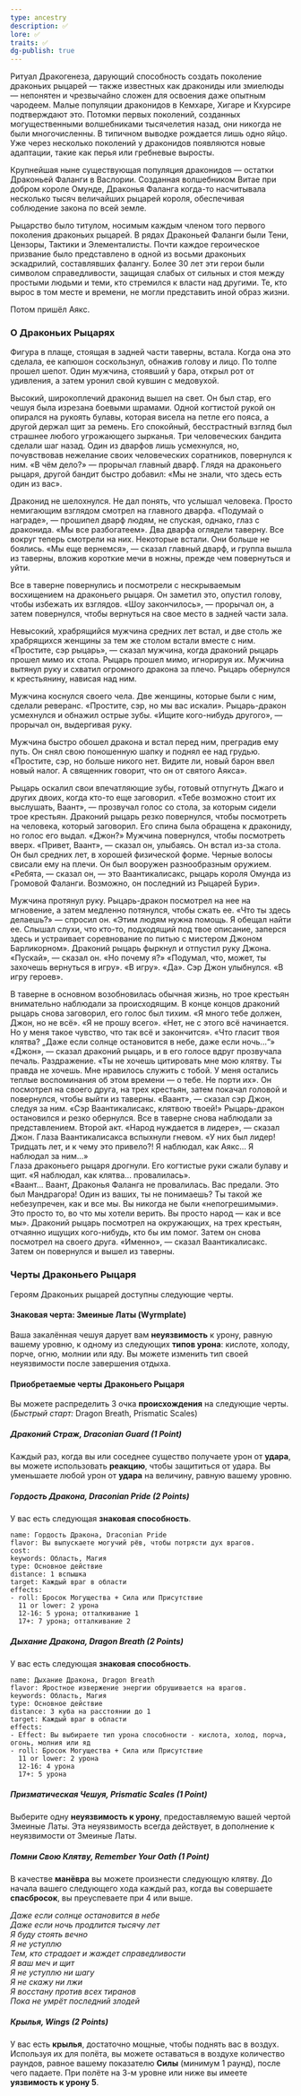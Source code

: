 ```yaml
---
type: ancestry
description: ✅
lore: ✅
traits: ✅
dg-publish: true
---
```

Ритуал Дракогенеза, дарующий способность создать поколение драконьих рыцарей — также известных как дракониды или змиелюды — непонятен и чрезвычайно сложен для освоения даже опытным чародеем. Малые популяции драконидов в Кемхаре, Хигаре и Кхурсире подтверждают это. Потомки первых поколений, созданных могущественными волшебниками тысячелетия назад, они никогда не были многочисленны. В типичном выводке рождается лишь одно яйцо. Уже через несколько поколений у драконидов появляются новые адаптации, такие как перья или гребневые выросты.

Крупнейшая ныне существующая популяция драконидов — остатки Драконьей Фаланги в Васлории. Созданная волшебником Витае при добром короле Омунде, Драконья Фаланга когда-то насчитывала несколько тысяч величайших рыцарей короля, обеспечивая соблюдение закона по всей земле.

Рыцарство было титулом, носимым каждым членом того первого поколения драконьих рыцарей. В рядах Драконьей Фаланги были Тени, Цензоры, Тактики и Элементалисты. Почти каждое героическое призвание было представлено в одной из восьми драконьих эскадрилий, составлявших фалангу. Более 30 лет эти герои были символом справедливости, защищая слабых от сильных и стоя между простыми людьми и теми, кто стремился к власти над другими. Те, кто вырос в том месте и времени, не могли представить иной образ жизни.

Потом пришёл Аякс.

### О Драконьих Рыцарях 

Фигура в плаще, стоящая в задней части таверны, встала. Когда она это сделала, ее капюшон соскользнул, обнажив голову и лицо. По толпе прошел шепот. Один мужчина, стоявший у бара, открыл рот от удивления, а затем уронил свой кувшин с медовухой.

Высокий, широкоплечий драконид вышел на свет. Он был стар, его чешуя была изрезана боевыми шрамами. Одной когтистой рукой он опирался на рукоять булавы, которая висела на петле его пояса, а другой держал щит за ремень. Его спокойный, бесстрастный взгляд был страшнее любого угрожающего зырканья. Три человеческих бандита сделали шаг назад. Один из дварфов лишь усмехнулся, но, почувствовав нежелание своих человеческих соратников, повернулся к ним. 
«В чём дело?» — прорычал главный дварф. Глядя на драконьего рыцаря, другой бандит быстро добавил: «Мы не знали, что здесь есть один из вас».

Драконид не шелохнулся. Не дал понять, что услышал человека. Просто немигающим взглядом смотрел на главного дварфа. «Подумай о награде», — прошипел дварф людям, не спуская, однако, глаз с драконида. 
«Мы все разбогатеем».
Два дварфа оглядели таверну. Все вокруг теперь смотрели на них. Некоторые встали. Они больше не боялись. 
«Мы еще вернемся», — сказал главный дварф, и группа вышла из таверны, вложив короткие мечи в ножны, прежде чем повернуться и уйти.

Все в таверне повернулись и посмотрели с нескрываемым восхищением на драконьего рыцаря. Он заметил это, опустил голову, чтобы избежать их взглядов. «Шоу закончилось», — прорычал он, а затем повернулся, чтобы вернуться на свое место в задней части зала.

Невысокий, храбрящийся мужчина средних лет встал, и две столь же храбрящихся женщины за тем же столом встали вместе с ним. 
«Простите, сэр рыцарь», — сказал мужчина, когда драконий рыцарь прошел мимо их стола. Рыцарь прошел мимо, игнорируя их. Мужчина вытянул руку и схватил огромного дракона за плечо. Рыцарь обернулся к крестьянину, нависая над ним.

Мужчина коснулся своего чела. Две женщины, которые были с ним, сделали реверанс. «Простите, сэр, но мы вас искали». Рыцарь-дракон усмехнулся и обнажил острые зубы. «Ищите кого-нибудь другого», — прорычал он, выдергивая руку.

Мужчина быстро обошел дракона и встал перед ним, преградив ему путь. Он снял свою поношенную шапку и поднял ее над грудью. 
«Простите, сэр, но больше никого нет. Видите ли, новый барон ввел новый налог. А священник говорит, что он от святого Аякса».

Рыцарь оскалил свои впечатляющие зубы, готовый отпугнуть Джаго и других двоих, когда кто-то еще заговорил. 
«Тебе возможно стоит их выслушать, Ваант», — прозвучал голос со стола, за которым сидели трое крестьян. Драконий рыцарь резко повернулся, чтобы посмотреть на человека, который заговорил. Его спина была обращена к дракониду, но голос его выдал.
«Джон?» 
Мужчина повернулся, чтобы посмотреть вверх. 
«Привет, Ваант», — сказал он, улыбаясь. Он встал из-за стола. Он был средних лет, в хорошей физической форме. Черные волосы свисали ему на плечи. Он был вооружен разнообразным оружием. «Ребята, — сказал он, — это Ваантикалисакс, рыцарь короля Омунда из Громовой Фаланги. Возможно, он последний из Рыцарей Бури».

Мужчина протянул руку. Рыцарь-дракон посмотрел на нее на мгновение, а затем медленно потянулся, чтобы сжать ее.
«Что ты здесь делаешь?» — спросил он.
«Этим людям нужна помощь. Я обещал найти ее. Слышал слухи, что кто-то, подходящий под твое описание, заперся здесь и устраивает соревнование по питью с мистером Джоном Барликорном».
Драконий рыцарь фыркнул и отпустил руку Джона.
«Пускай», — сказал он. «Но почему я?»
«Подумал, что, может, ты захочешь вернуться в игру».
«В игру».
«Да». Сэр Джон улыбнулся. «В игру героев».

В таверне в основном возобновилась обычная жизнь, но трое крестьян внимательно наблюдали за происходящим. В конце концов драконий рыцарь снова заговорил, его голос
был тихим.
«Я много тебе должен, Джон, но не всё». 
«Я не прошу всего». 
«Нет, не с этого всё начинается. Но у меня такое чувство, что так всё и закончится». 
«Что гласит твоя клятва? „Даже если солнце остановится в небе, даже если ночь...“» 
«Джон», — сказал драконий рыцарь, и в его голосе вдруг прозвучала печаль. Раздражение. 
«Ты не хочешь цитировать мне мою клятву. Ты правда не хочешь. Мне нравилось служить с тобой. У меня остались теплые воспоминания об этом времени — о тебе. Не порти их». Он посмотрел на своего друга, на трех крестьян, затем покачал головой и повернулся, чтобы выйти из таверны.
«Ваант», — сказал сэр Джон, следуя за ним. «Сэр Ваантикалисакс, клятвою твоей!»
Рыцарь-дракон остановился и резко обернулся. Все в таверне снова наблюдали за представлением. Второй акт.
«Народ нуждается в лидере», — сказал Джон.
Глаза Ваантикалисакса вспыхнули гневом. «У них был лидер! Тридцать лет, и к чему это привело?! Я наблюдал, как Аякс… Я наблюдал за ним...»   
Глаза драконьего рыцаря дрогнули. Его когтистые руки сжали булаву и щит. 
«Я наблюдал, как клятва... провалилась».    
«Ваант... Ваант, Драконья Фаланга не провалилась. Вас предали. Это был Мандрагора! Один из ваших, ты не понимаешь? Ты такой же небезупречен, как и все мы.  Вы никогда не были «непогрешимыми». Это просто то, во что мы хотели верить. Вы просто народ — как и все мы». Драконий рыцарь посмотрел на окружающих, на трех крестьян, отчаянно ищущих кого-нибудь, кто бы им помог. Затем он снова посмотрел на своего друга.
«Именно», — сказал Ваантикалисакс. Затем он повернулся и вышел из таверны.

### Черты Драконьего Рыцаря

Героям Драконьих рыцарей доступны следующие черты.

#### Знаковая черта: Змеиные Латы (Wyrmplate)

Ваша закалённая чешуя дарует вам **неуязвимость** к урону, равную вашему уровню, к одному из следующих **типов урона**: кислоте, холоду, порче, огню, молнии или яду. Вы можете изменить тип своей неуязвимости после завершения отдыха.

#### Приобретаемые черты Драконьего Рыцаря

Вы можете распределить 3 очка **происхождения** на следующие черты. (_Быстрый старт:_ Dragon Breath, Prismatic Scales)

##### Драконий Страж, Draconian Guard (1 Point)

Каждый раз, когда вы или соседнее существо получаете урон от **удара**, вы можете использовать **реакцию**, чтобы защититься от удара. Вы уменьшаете любой урон от **удара** на величину, равную вашему уровню.

##### Гордость Дракона, Draconian Pride (2 Points)

У вас есть следующая **знаковая способность**.
```ds-ab
name: Гордость Дракона, Draconian Pride
flavor: Вы выпускаете могучий рёв, чтобы потрясти дух врагов.
cost:
keywords: Область, Магия
type: Основное действие
distance: 1 вспышка
target: Каждый враг в области
effects:
- roll: Бросок Могущества + Сила или Присутствие
  11 or lower: 2 урона
  12-16: 5 урона; отталкивание 1
  17+: 7 урона; отталкивание 2
```

##### Дыхание Дракона, Dragon Breath (2 Points)

У вас есть следующая **знаковая способность**.

```ds-ab
name: Дыхание Дракона, Dragon Breath
flavor: Яростное извержение энергии обрушивается на врагов.
keywords: Область, Магия
type: Основное действие
distance: 3 куба на расстоянии до 1
target: Каждый враг в области
effects:
- Effect: Вы выбираете тип урона способности - кислота, холод, порча, огонь, молния или яд
- roll: Бросок Могущества + Сила или Присутствие
  11 or lower: 2 урона
  12-16: 4 урона
  17+: 5 урона
```

##### Призматическая Чешуя, Prismatic Scales (1 Point)

Выберите одну **неуязвимость к урону**, предоставляемую вашей чертой Змеиные Латы. Эта неуязвимость всегда действует, в дополнение к неуязвимости от Змеиные Латы.

##### Помни Свою Клятву, Remember Your Oath (1 Point)

В качестве **манёвра** вы можете произнести следующую клятву. До начала вашего следующего хода каждый раз, когда вы совершаете **спасбросок**, вы преуспеваете при 4 или выше.

_Даже если солнце остановится в небе  
Даже если ночь продлится тысячу лет  
Я буду стоять вечно  
Я не уступлю  
Тем, кто страдает и жаждет справедливости  
Я ваш меч и щит  
Я не уступлю ни шагу  
Я не скажу ни лжи  
Я восстану против всех тиранов  
Пока не умрёт последний злодей_

##### Крылья, Wings (2 Points)

У вас есть **крылья**, достаточно мощные, чтобы поднять вас в воздух. Используя их для полёта, вы можете оставаться в воздухе количество раундов, равное вашему показателю **Силы** (минимум 1 раунд), после чего падаете. При полёте на 3-м уровне или ниже вы имеете **уязвимость к урону 5**.
